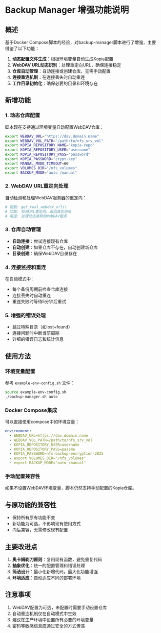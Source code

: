 # Backup Manager 增强功能说明

## 概述

基于Docker Compose脚本的经验，对backup-manager脚本进行了增强，主要借鉴了以下功能：

1. **动态配置文件生成**：根据环境变量自动生成Kopia配置
2. **WebDAV URL动态识别**：处理重定向URL，确保连接稳定
3. **仓库自动管理**：自动连接或创建仓库，无需手动配置
4. **连接重连机制**：在连接丢失时自动重连
5. **工作目录初始化**：确保必要的目录和环境存在

## 新增功能

### 1. 动态仓库配置

脚本现在支持通过环境变量自动配置WebDAV仓库：

```bash
export WEBDAV_URL="https://dav.domain.name"
export WEBDAV_VOL_PATH="/path/to/nfs_srv_vol"
export KOPIA_REPOSITORY_NAME="kopia-repo"
export KOPIA_REPOSITORY_USER="username"
export KOPIA_REPOSITORY_PASS="password"
export KOPIA_PASSWORD="crypt-key"
export MANUAL_MODE_TIMEOUT=60
export VOLUMES_DIR="/nfs_volumes"
export BACKUP_MODE="auto /manual"

```

### 2. WebDAV URL重定向处理

自动检测和处理WebDAV服务器的重定向：

```bash
# 函数: get_real_webdav_url()
# 功能: 检测URL重定向，返回真实地址
# 用途: 处理动态跳转的WebDAV服务
```

### 3. 仓库自动管理

- **自动连接**：尝试连接现有仓库
- **自动创建**：如果仓库不存在，自动创建新仓库
- **目录创建**：确保WebDAV目录存在

### 4. 连接监控和重连

在自动模式中：
- 每个备份周期前检查仓库连接
- 连接丢失时自动重连
- 重连失败时等待5分钟后重试

### 5. 增强的错误处理

- 跳过特殊目录（如lost+found）
- 连接问题时中断当前周期
- 详细的错误日志和统计信息

## 使用方法

### 环境变量配置

参考 `example-env-config.sh` 文件：

```bash
source example-env-config.sh
./backup-manager.sh auto
```

### Docker Compose集成

可以直接使用compose中的环境变量：

```yaml
environment:
  - WEBDAV_URL=https://dav.domain.name
  - WEBDAV_VOL_PATH=/path/to/nfs_srv_vol
  - KOPIA_REPOSITORY_USER=username
  - KOPIA_REPOSITORY_PASS=passme
  - KOPIA_PASSWORD=nfs-backup-encryption-2025
  - export VOLUMES_DIR="/nfs_volumes"
  - export BACKUP_MODE="auto /manual"
```

### 手动配置兼容性

如果不设置WebDAV环境变量，脚本仍然支持手动配置的Kopia仓库。


## 与原功能的兼容性

- 保持所有原有功能不变
- 新功能为可选，不影响现有使用方式
- 向后兼容，无需修改现有配置

## 主要改进点

1. **奥卡姆剃刀原则**：复用现有函数，避免重复代码
2. **抽象优化**：统一的配置管理和错误处理
3. **简洁设计**：最小化新增代码，最大化功能增强
4. **环境适应**：自动适应不同的部署环境

## 注意事项

1. WebDAV配置为可选，未配置时需要手动设置仓库
2. 自动重连机制仅在自动模式中生效
3. 建议在生产环境中设置所有必要的环境变量
4. 密码等敏感信息应通过安全的方式传递

